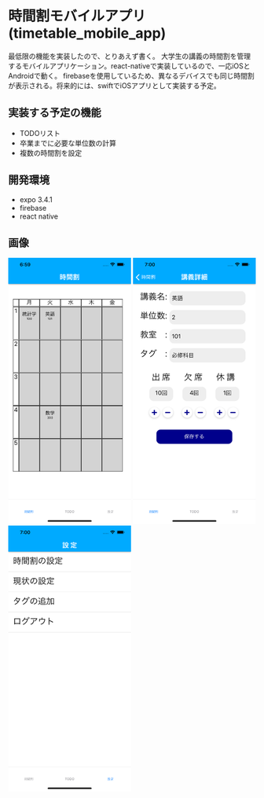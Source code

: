 # 時間割モバイルアプリ(timetable_mobile_app)

 最低限の機能を実装したので、とりあえず書く。
 大学生の講義の時間割を管理するモバイルアプリケーション。react-nativeで実装しているので、一応iOSとAndroidで動く。
 firebaseを使用しているため、異なるデバイスでも同じ時間割が表示される。将来的には、swiftでiOSアプリとして実装する予定。
 
## 実装する予定の機能

* TODOリスト
* 卒業までに必要な単位数の計算
* 複数の時間割を設定
 
## 開発環境

* expo 3.4.1
* firebase
* react native
 
## 画像

<img src="timetable.png" width="250px">
<img src="subject.png" width="250px">
<img src="setting.png" width="250px">


